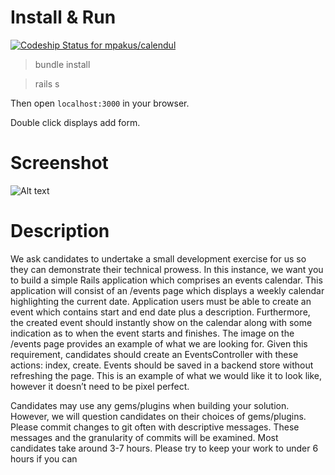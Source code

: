 # Install & Run

[ ![Codeship Status for mpakus/calendul](https://app.codeship.com/projects/cb7a1c80-5438-0136-250f-36a505c01785/status?branch=master)](https://app.codeship.com/projects/294397)

> bundle install

> rails s

Then open `localhost:3000` in your browser.

Double click displays add form.

# Screenshot

![Alt text](https://monosnap.com/image/9pVLUIKOIPyS5RX87QvO5hcbSNvoVK.png)

# Description

We ask candidates to undertake a small development exercise for us so they can demonstrate their technical prowess. In this instance, we want you to build a simple Rails application which comprises an events calendar. This application will consist of an /events page which displays a weekly calendar highlighting the current date. Application users must be able to create an event which contains start and end date plus a description.
Furthermore, the created event should instantly show on the calendar along with some indication as to when the event starts and finishes. The image on the /events page provides an example of what we are looking for.
Given this requirement, candidates should create an EventsController with these actions: index, create.
Events should be saved in a backend store without refreshing the page.
This is an example of what we would like it to look like, however it doesn’t need to be pixel perfect.

Candidates may use any gems/plugins when building your solution. However, we will question candidates on their choices of gems/plugins.
Please commit changes to git often with descriptive messages. These messages and the granularity of commits will be examined.
Most candidates take around 3-7 hours.  Please try to keep your work to under 6 hours if you can

